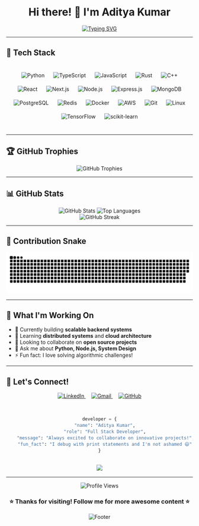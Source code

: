 <div align="center">

# Hi there! 👋 I'm Aditya Kumar

[![Typing SVG](https://readme-typing-svg.demolab.com?font=Fira+Code&size=22&duration=3000&pause=1000&color=F75C7E&width=600&lines=Full+Stack+Developer;Backend+Systems+Specialist;Building+scalable+systems+with+passion;Always+learning+new+technologies)](https://git.io/typing-svg)

</div>

---

## 🚀 Tech Stack

<div align="center" style="margin: 30px 0;">
  <img src="https://cdn.jsdelivr.net/gh/devicons/devicon/icons/python/python-original.svg" alt="Python" width="60" height="60" style="margin: 10px;" />
  <img src="https://cdn.jsdelivr.net/gh/devicons/devicon/icons/typescript/typescript-original.svg" alt="TypeScript" width="60" height="60" style="margin: 10px;" />
  <img src="https://cdn.jsdelivr.net/gh/devicons/devicon/icons/javascript/javascript-original.svg" alt="JavaScript" width="60" height="60" style="margin: 10px;" />
  <img src="https://cdn.jsdelivr.net/gh/devicons/devicon/icons/rust/rust-original.svg" alt="Rust" width="60" height="60" style="margin: 10px;" />
  <img src="https://cdn.jsdelivr.net/gh/devicons/devicon/icons/cplusplus/cplusplus-original.svg" alt="C++" width="60" height="60" style="margin: 10px;" />
  <img src="https://cdn.jsdelivr.net/gh/devicons/devicon/icons/react/react-original.svg" alt="React" width="60" height="60" style="margin: 10px;" />
  <img src="https://cdn.jsdelivr.net/gh/devicons/devicon/icons/nextjs/nextjs-original.svg" alt="Next.js" width="60" height="60" style="margin: 10px;" />
  <img src="https://cdn.jsdelivr.net/gh/devicons/devicon/icons/nodejs/nodejs-original.svg" alt="Node.js" width="60" height="60" style="margin: 10px;" />
  <img src="https://cdn.jsdelivr.net/gh/devicons/devicon/icons/express/express-original.svg" alt="Express.js" width="60" height="60" style="margin: 10px;" />
  <img src="https://cdn.jsdelivr.net/gh/devicons/devicon/icons/mongodb/mongodb-original.svg" alt="MongoDB" width="60" height="60" style="margin: 10px;" />
  <img src="https://cdn.jsdelivr.net/gh/devicons/devicon/icons/postgresql/postgresql-original.svg" alt="PostgreSQL" width="60" height="60" style="margin: 10px;" />
  <img src="https://cdn.jsdelivr.net/gh/devicons/devicon/icons/redis/redis-original.svg" alt="Redis" width="60" height="60" style="margin: 10px;" />
  <img src="https://cdn.jsdelivr.net/gh/devicons/devicon/icons/docker/docker-original.svg" alt="Docker" width="60" height="60" style="margin: 10px;" />
  <img src="https://cdn.jsdelivr.net/gh/devicons/devicon/icons/amazonwebservices/amazonwebservices-original-wordmark.svg" alt="AWS" width="60" height="60" style="margin: 10px;" />
  <img src="https://cdn.jsdelivr.net/gh/devicons/devicon/icons/git/git-original.svg" alt="Git" width="60" height="60" style="margin: 10px;" />
  <img src="https://cdn.jsdelivr.net/gh/devicons/devicon/icons/linux/linux-original.svg" alt="Linux" width="60" height="60" style="margin: 10px;" />
  <img src="https://cdn.jsdelivr.net/gh/devicons/devicon/icons/tensorflow/tensorflow-original.svg" alt="TensorFlow" width="60" height="60" style="margin: 10px;" />
  <img src="https://cdn.jsdelivr.net/gh/devicons/devicon/icons/scikitlearn/scikitlearn-original.svg" alt="scikit-learn" width="60" height="60" style="margin: 10px;" />
</div>

---

## 🏆 GitHub Trophies

<div align="center">
  <img src="https://github-profile-trophy.vercel.app/?username=unsortedkgpian&theme=radical&no-frame=true&no-bg=false&margin-w=15&margin-h=15&column=7&title=Commits,Stars,Followers,PullRequest,Issues,Repositories,MultiLanguage" alt="GitHub Trophies" />
</div>

---

## 📊 GitHub Stats

<div align="center">
  <img height="180em" src="https://github-readme-stats.vercel.app/api?username=unsortedkgpian&show_icons=true&theme=tokyonight&include_all_commits=true&count_private=true&hide_border=true&bg_color=0D1117&title_color=F85D7F&icon_color=F85D7F&text_color=FFFFFF" alt="GitHub Stats" />
  <img height="180em" src="https://github-readme-stats.vercel.app/api/top-langs/?username=unsortedkgpian&layout=compact&theme=tokyonight&hide_border=true&langs_count=8&hide=makefile&bg_color=0D1117&title_color=F85D7F&text_color=FFFFFF" alt="Top Languages" />
</div>

<div align="center">
  <img src="https://streak-stats.demolab.com/?user=unsortedkgpian&theme=tokyonight&hide_border=true&background=0D1117&ring=F85D7F&fire=F85D7F&currStreakLabel=F85D7F" alt="GitHub Streak" />
</div>

---

## 🐍 Contribution Snake

<div align="center">
  <picture>
    <source media="(prefers-color-scheme: dark)" srcset="https://raw.githubusercontent.com/unsortedkgpian/unsortedkgpian/output/github-contribution-grid-snake-dark.svg">
    <source media="(prefers-color-scheme: light)" srcset="https://raw.githubusercontent.com/unsortedkgpian/unsortedkgpian/output/github-contribution-grid-snake.svg">
    <img alt="github contribution grid snake animation" src="https://raw.githubusercontent.com/unsortedkgpian/unsortedkgpian/output/github-contribution-grid-snake.svg">
  </picture>
</div>

---

## 💼 What I'm Working On

- 🔭 Currently building **scalable backend systems**
- 🌱 Learning **distributed systems** and **cloud architecture**
- 👯 Looking to collaborate on **open source projects**
- 💬 Ask me about **Python, Node.js, System Design**
- ⚡ Fun fact: I love solving algorithmic challenges!

---

## 🤝 Let's Connect!

<div align="center">

<p align="center">
  <a href="https://www.linkedin.com/in/aditya-kumar-b7b79b22b/" target="_blank">
    <img src="https://skillicons.dev/icons?i=linkedin" width="60" alt="LinkedIn" />
  </a>
  &nbsp;&nbsp;&nbsp;
  <a href="mailto:theadityakumar2810@gmail.com">
    <img src="https://skillicons.dev/icons?i=gmail" width="60" alt="Gmail" />
  </a>
  &nbsp;&nbsp;&nbsp;
  <a href="https://github.com/unsortedkgpian" target="_blank">
    <img src="https://skillicons.dev/icons?i=github" width="60" alt="GitHub" />
  </a>
</p>

<br>

```python
developer = {
    "name": "Aditya Kumar",
    "role": "Full Stack Developer",
    "message": "Always excited to collaborate on innovative projects!",
    "fun_fact": "I debug with print statements and I'm not ashamed 😄"
}
```

<br>

<img src="https://user-images.githubusercontent.com/74038190/212284100-561aa473-3905-4a80-b561-0d28506553ee.gif" width="500">

</div>

---

<div align="center">
  <img src="https://komarev.com/ghpvc/?username=unsortedkgpian&color=F85D7F&style=for-the-badge&label=Profile+Views" alt="Profile Views" />
  
  <h3>⭐️ Thanks for visiting! Follow me for more awesome content ⭐️</h3>
  
  <img src="https://capsule-render.vercel.app/api?type=waving&color=F85D7F&height=60&section=footer" alt="Footer" />
</div>
